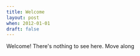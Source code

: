 ```yaml
---
title: Welcome
layout: post
when: 2012-01-01
draft: false
---
```

Welcome! There's nothing to see here. Move along